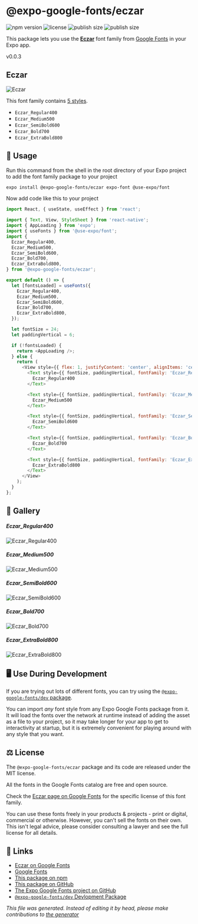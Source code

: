 # @expo-google-fonts/eczar

![npm version](https://flat.badgen.net/npm/v/@expo-google-fonts/eczar)
![license](https://flat.badgen.net/github/license/expo/google-fonts)
![publish size](https://flat.badgen.net/packagephobia/install/@expo-google-fonts/eczar)
![publish size](https://flat.badgen.net/packagephobia/publish/@expo-google-fonts/eczar)

This package lets you use the [**Eczar**](https://fonts.google.com/specimen/Eczar) font family from [Google Fonts](https://fonts.google.com/) in your Expo app.

v0.0.3

## Eczar

![Eczar](./font-family.png)

This font family contains [5 styles](#gallery).

- `Eczar_Regular400`
- `Eczar_Medium500`
- `Eczar_SemiBold600`
- `Eczar_Bold700`
- `Eczar_ExtraBold800`

## 🔡 Usage

Run this command from the shell in the root directory of your Expo project to add the font family package to your project
```sh
expo install @expo-google-fonts/eczar expo-font @use-expo/font
```

Now add code like this to your project
```js
import React, { useState, useEffect } from 'react';

import { Text, View, StyleSheet } from 'react-native';
import { AppLoading } from 'expo';
import { useFonts } from '@use-expo/font';
import {
  Eczar_Regular400,
  Eczar_Medium500,
  Eczar_SemiBold600,
  Eczar_Bold700,
  Eczar_ExtraBold800,
} from '@expo-google-fonts/eczar';

export default () => {
  let [fontsLoaded] = useFonts({
    Eczar_Regular400,
    Eczar_Medium500,
    Eczar_SemiBold600,
    Eczar_Bold700,
    Eczar_ExtraBold800,
  });

  let fontSize = 24;
  let paddingVertical = 6;

  if (!fontsLoaded) {
    return <AppLoading />;
  } else {
    return (
      <View style={{ flex: 1, justifyContent: 'center', alignItems: 'center' }}>
        <Text style={{ fontSize, paddingVertical, fontFamily: 'Eczar_Regular400' }}>
          Eczar_Regular400
        </Text>

        <Text style={{ fontSize, paddingVertical, fontFamily: 'Eczar_Medium500' }}>
          Eczar_Medium500
        </Text>

        <Text style={{ fontSize, paddingVertical, fontFamily: 'Eczar_SemiBold600' }}>
          Eczar_SemiBold600
        </Text>

        <Text style={{ fontSize, paddingVertical, fontFamily: 'Eczar_Bold700' }}>
          Eczar_Bold700
        </Text>

        <Text style={{ fontSize, paddingVertical, fontFamily: 'Eczar_ExtraBold800' }}>
          Eczar_ExtraBold800
        </Text>
      </View>
    );
  }
};

```

## 📖 Gallery

##### Eczar_Regular400
![Eczar_Regular400](./c6e04a6ef288e1fca3e9420bfd9752bfdc230a20ce55a05855a8896bdb763a8e.ttf.png)

##### Eczar_Medium500
![Eczar_Medium500](./d91586e1decf2874b409ef01f87cf50e9725e5f419ea08e5158a6c0a06595fbe.ttf.png)

##### Eczar_SemiBold600
![Eczar_SemiBold600](./ba1eb42528b2001e261653b3e56b8566ae08e9a3a6709b57e20f58b84b82a76a.ttf.png)

##### Eczar_Bold700
![Eczar_Bold700](./254b1a9878dd1e9479e9aab40683ad5d17b35782b413a724f71d89952f460b39.ttf.png)

##### Eczar_ExtraBold800
![Eczar_ExtraBold800](./d9144eab6daf83585fcb44f4726902a8cbca81d5df060ed6f09787fd5192239f.ttf.png)


## 🖥️ Use During Development

If you are trying out lots of different fonts, you can try using the [`@expo-google-fonts/dev` package](https://github.com/expo/google-fonts/tree/master/font-packages/dev#readme).

You can import *any* font style from any Expo Google Fonts package from it. It will load the fonts
over the network at runtime instead of adding the asset as a file to your project, so it may take longer
for your app to get to interactivity at startup, but it is extremely convenient
for playing around with any style that you want.

## ⚖️ License

The `@expo-google-fonts/eczar` package and its code are released under the MIT license.

All the fonts in the Google Fonts catalog are free and open source.

Check the [Eczar page on Google Fonts](https://fonts.google.com/specimen/Eczar) for the specific license of this font family.

You can use these fonts freely in your products & projects - print or digital, commercial or otherwise. However, you can't sell the fonts on their own. This isn't legal advice, please consider consulting a lawyer and see the full license for all details.

## 🔗 Links

- [Eczar on Google Fonts](https://fonts.google.com/specimen/Eczar)
- [Google Fonts](https://fonts.google.com/)
- [This package on npm](https://www.npmjs.com/package/@expo-google-fonts/eczar)
- [This package on GitHub](https://github.com/expo/google-fonts/tree/master/font-packages/eczar)
- [The Expo Google Fonts project on GitHub](https://github.com/expo/google-fonts)
- [`@expo-google-fonts/dev` Devlopment Package](https://github.com/expo/google-fonts/tree/master/font-packages/dev)


*This file was generated. Instead of editing it by head, please make contributions to [the generator](https://github.com/expo/google-fonts/tree/master/packages/generator)*
